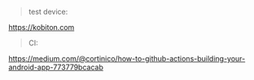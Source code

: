>test device:

https://kobiton.com


>CI:

https://medium.com/@cortinico/how-to-github-actions-building-your-android-app-773779bcacab
